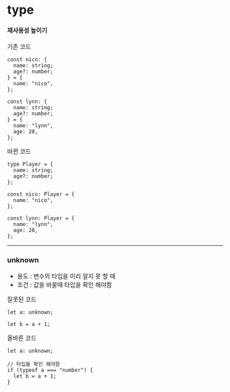 # type

#### 재사용성 높이기

기존 코드

```
const nico: {
  name: string;
  age?: number;
} = {
  name: "nico",
};

const lynn: {
  name: string;
  age?: number;
} = {
  name: "lynn",
  age: 20,
};
```

바뀐 코드

```
type Player = {
  name: string;
  age?: number;
};

const nico: Player = {
  name: "nico",
};

const lynn: Player = {
  name: "lynn",
  age: 20,
};
```

---

### unknown

- 용도 : 변수의 타입을 미리 알지 못 할 때
- 조건 : 값을 바꿀때 타입을 확인 해야함

잘못된 코드

```
let a: unknown;

let b = a + 1;
```

올바른 코드

```
let a: unknown;

// 타입을 확인 해야함
if (typeof a === "number") {
  let b = a + 1;
}
```
